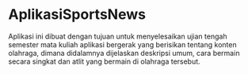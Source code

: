 # AplikasiSportsNews
Aplikasi ini dibuat dengan tujuan untuk menyelesaikan ujian tengah semester mata kuliah aplikasi bergerak yang berisikan tentang konten olahraga, dimana didalamnya dijelaskan deskripsi umum, cara bermain secara singkat dan atlit yang bermain di olahraga tersebut.

